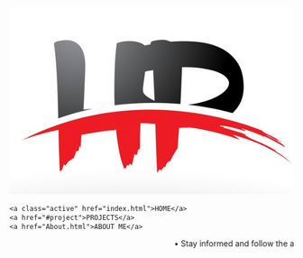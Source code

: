 <!DOCTYPE HTML>
<HTML>
<HEAD>
<TITLE>HumouR : Happ!ness Rel!es </TITLE>
<link rel="stylesheet" type="text/css" href="style.css" />
<script src="https://kit.fontawesome.com/5fcef5e6db.js" crossorigin="anonymous"></script>
</HEAD>
<BODY>

<!-- LOGO -->

  <div class="navbar">
  <img src="HpLogo.jpg" alt="" class="logo" >


<!-- The Navigation Menu -->

    <a class="active" href="index.html">HOME</a>
    <a href="#project">PROJECTS</a>
    <a href="About.html">ABOUT ME</a>
  </div>
<marquee class="notice" onmouseover="this.stop();" onmouseleave="this.start();" scrollamount="9"> <span class="bullet"> •</span> Stay informed and follow the advice given by your healthcare provider, your national and local health authority on how to protect yourself and others from COVID-19. <span class="quote">||STAY HOME , STAY SAFE||</span></marquee>
</BODY>
</HTML>
